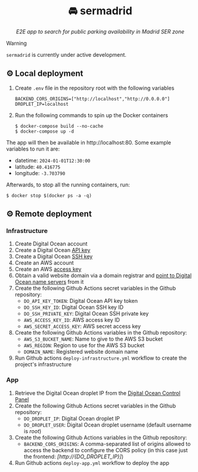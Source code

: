 <div align="center">
  <h1>🚘 sermadrid</h1>
  <p><em>E2E app to search for public parking availability in Madrid SER zone</em></p>
</div>

> [!WARNING]
> `sermadrid` is currently under active development.


## ⚙️ Local deployment

1. Create `.env` file in the repository root with the following variables

    ```
    BACKEND_CORS_ORIGINS=["http://localhost","http://0.0.0.0"]
    DROPLET_IP=localhost
    ```
2. Run the following commands to spin up the Docker containers
    
    ```
    $ docker-compose build --no-cache
    $ docker-compose up -d
    ```

The app will then be available in http://localhost:80. Some example variables to run it are:
- datetime: `2024-01-01T12:30:00`
- latitude: `40.416775`
- longitude: `-3.703790`

Afterwards, to stop all the running containers, run:
```
$ docker stop $(docker ps -a -q) 
```


## ⚙️ Remote deployment

### Infrastructure

1. Create Digital Ocean account
2. Create a Digital Ocean [API key](https://docs.digitalocean.com/reference/api/create-personal-access-token/)
3. Create a Digital Ocean [SSH key](https://docs.digitalocean.com/reference/doctl/reference/compute/ssh-key/create/)
4. Create an AWS account
5. Create an AWS [access key](https://repost.aws/knowledge-center/create-access-key)
6. Obtain a valid website domain via a domain registrar and [point to Digital Ocean name servers](https://docs.digitalocean.com/products/networking/dns/getting-started/dns-registrars/) from it
7. Create the following Github Actions secret variables in the Github repository:
    - `DO_API_KEY_TOKEN`: Digital Ocean API key token
    - `DO_SSH_KEY_ID`: Digital Ocean SSH key ID
    - `DO_SSH_PRIVATE_KEY`: Digital Ocean SSH private key
    - `AWS_ACCESS_KEY_ID`: AWS access key ID
    - `AWS_SECRET_ACCESS_KEY`: AWS secret access key
8. Create the following Github Actions variables in the Github repository:
    - `AWS_S3_BUCKET_NAME`: Name to give to the AWS S3 bucket
    - `AWS_REGION`: Region to use for the AWS S3 bucket
    - `DOMAIN_NAME`: Registered website domain name
9. Run Github actions `deploy-infrastructure.yml` workflow to create the project's infrastructure

### App

1. Retrieve the Digital Ocean droplet IP from the [Digital Ocean Control Panel](https://cloud.digitalocean.com/)
2. Create the following Github Actions secret variables in the Github repository:
    - `DO_DROPLET_IP`: Digital Ocean droplet IP
    - `DO_DROPLET_USER`: Digital Ocean droplet username (default username is *root*)
3. Create the following Github Actions variables in the Github repository:
    - `BACKEND_CORS_ORIGINS`: A comma-separated list of origins allowed to access the backend to configure the CORS policy (in this case just the frontend: *[http://{DO_DROPLET_IP}]*)
8. Run Github actions `deploy-app.yml` workflow to deploy the app
